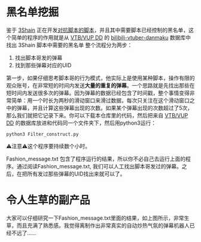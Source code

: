 # 黑名单挖掘
鉴于 [3Shain](https://gist.github.com/3Shain) 正在开发[对抗脚本的脚本](https://gist.github.com/3Shain/e831b4b15999600994521c59e6f98708)，并且其中需要脚本已经控制的黑名单，这个简单的程序的作用就是从 [VTB/VUP DD](https://github.com/bilibili-dd-center) 的 [bilibili-vtuber-danmaku](https://github.com/bilibili-dd-center/bilibili-vtuber-danmaku) 数据库中找出 3Shain 脚本中需要的黑名单
整个流程分为两步：
1. 找出脚本哥发的弹幕
2. 找到那些弹幕对应的UID

第一步，如果仔细思考脚本哥的行为模式，他实际上是使用某种脚本，操作有限的观众账号，在非常短的时间内发送**大量的重复的弹幕**。一个思路就是先找出那些在短时间内发送很多次的弹幕。因为弹幕的数据已经包含了时间戳，整个事情变得非常简单：用一个时长为两秒的滑动窗口来滑过数据，每次只关注在这个滑动窗口之中的弹幕，并且计算这些弹幕出现的次数。如果某个弹幕出现的次数超过了5次，那么我们就把它记录下来。你可以下载本仓库里的代码，然后把来自 [VTB/VUP DD](https://github.com/bilibili-dd-center) 的数据库放进和代码同一个文件夹下，然后用python3运行：

```
python3 Filter_construct.py
```

⚠️注意⚠️这个程序要持续数个小时。

Fashion_message.txt 包含了程序运行的结果，所以你不必自己去运行上面的程序。通过阅读Fashion_message.txt, 我们可以人工找出脚本哥发过的弹幕。之后，在把所有发过那些弹幕的UID找出来就可以了。

# 令人生草的副产品


大家可以仔细研究一下Fashion_message.txt里面的结果，如上图所示，非常生草，而且充满了熟悉感。我觉得离制作出非常真实的自动炒热气氛的弹幕机器人已经不远了......
